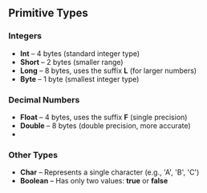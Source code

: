 ## **Primitive Types**
### **Integers**

- **Int** – 4 bytes (standard integer type)
- **Short** – 2 bytes (smaller range)
- **Long** – 8 bytes, uses the suffix **L** (for larger numbers)
- **Byte** – 1 byte (smallest integer type)

### **Decimal Numbers**

- **Float** – 4 bytes, uses the suffix **F** (single precision)
- **Double** – 8 bytes (double precision, more accurate)
- 
### **Other Types**
- **Char** – Represents a single character (e.g., 'A', 'B', 'C')
- **Boolean** – Has only two values: **true** or **false**
